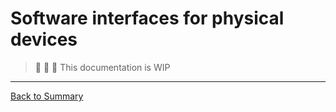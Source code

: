 # Software interfaces for physical devices

> :construction: :construction: :construction: This documentation is WIP

---
[Back to Summary](../summary.md)
